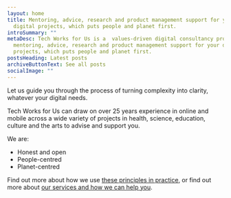 ```yaml
---
layout: home
title: Mentoring, advice, research and product management support for your
  digital projects, which puts people and planet first.
introSummary: ""
metaDesc: Tech Works for Us is a  values-driven digital consultancy providing
  mentoring, advice, research and product management support for your digital
  projects, which puts people and planet first.
postsHeading: Latest posts
archiveButtonText: See all posts
socialImage: ""
---
```

Let us guide you through the process of turning complexity into clarity, whatever your digital needs. 

Tech Works for Us can draw on over 25 years experience in online and mobile across a wide variety of projects in health, science, education, culture and the arts to advise and support you.

We are:

* Honest and open
* People-centred
* Planet-centred

Find out more about how we use [these principles in practice](/our-principles/), or find out more about [our services and how we can help you](about).